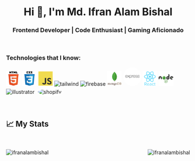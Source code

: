 <h1 align="center">Hi 👋, I'm Md. Ifran Alam Bishal</h1>
<h3 align="center">Frontend Developer | Code Enthusiast | Gaming Aficionado </h3>
<br/>


<h3 align="left">Technologies that I know:</h3>
<p align="left"> 
  <img src="https://raw.githubusercontent.com/devicons/devicon/master/icons/html5/html5-original-wordmark.svg" alt="html5" width="40" height="40"/> 
  <img src="https://raw.githubusercontent.com/devicons/devicon/master/icons/css3/css3-original-wordmark.svg" alt="css3" width="40" height="40"/> 
  <img src="https://raw.githubusercontent.com/devicons/devicon/master/icons/javascript/javascript-original.svg" alt="javascript" width="40" height="40"/> 
  <img src="https://www.vectorlogo.zone/logos/tailwindcss/tailwindcss-icon.svg" alt="tailwind" width="40" height="40"/> 
  <img src="https://www.vectorlogo.zone/logos/firebase/firebase-icon.svg" alt="firebase" width="40" height="40"/>   
  <img src="https://raw.githubusercontent.com/devicons/devicon/master/icons/mongodb/mongodb-original-wordmark.svg" alt="mongodb" width="40" height="40"/> 
  <img src="https://raw.githubusercontent.com/devicons/devicon/master/icons/express/express-original-wordmark.svg" alt="express" width="40" height="40" style="background-color: white; padding: 5px; border-radius: 50%;"/>
  <img src="https://raw.githubusercontent.com/devicons/devicon/master/icons/react/react-original-wordmark.svg" alt="react" width="40" height="40"/>
  <img src="https://raw.githubusercontent.com/devicons/devicon/master/icons/nodejs/nodejs-original-wordmark.svg" alt="nodejs" width="40" height="40"/> 
  <img src="https://www.vectorlogo.zone/logos/adobe_illustrator/adobe_illustrator-icon.svg" alt="illustrator" width="40" height="40"/> 
 <img src="https://cdn.jsdelivr.net/gh/simple-icons/simple-icons/icons/shopify.svg" alt="shopify" width="40" height="40" style="background-color: white; padding: 5px; border-radius: 50%;"/>
</p>

<br/>

  ## :chart_with_upwards_trend: My Stats

<br />
<p><img align="left" src="https://github-readme-stats.vercel.app/api/top-langs?username=ifranalambishal&show_icons=true&locale=en&layout=compact" alt="ifranalambishal" /></p>

<p><img align="right" src="https://github-readme-streak-stats.herokuapp.com?user=IfranAlamBishal&theme=react&hide_border=true&background=0D1117&stroke=0D1117&fire=FF1CF7&sideLabels=00F0FF&currStreakNum=FF1CF7&ring=FF1CF7&currStreakLabel=FF1CF7&sideNums=00F0FF" alt="ifranalambishal" /></p>

 
